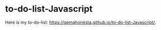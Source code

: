 # to-do-list-Javascript

Here is my to-do-list:
https://gemahonesta.github.io/to-do-list-Javascript/.
